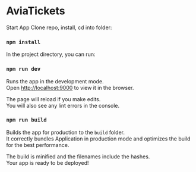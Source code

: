 # AviaTickets

 Start App
Clone repo, install, cd into folder:

### `npm install`

In the project directory, you can run:

### `npm run dev`

Runs the app in the development mode.<br>
Open [http://localhost:9000](http://localhost:9000) to view it in the browser.

The page will reload if you make edits.<br>
You will also see any lint errors in the console.

### `npm run build`

Builds the app for production to the `build` folder.<br>
It correctly bundles Application in production mode and optimizes the build for the best performance.

The build is minified and the filenames include the hashes.<br>
Your app is ready to be deployed!

